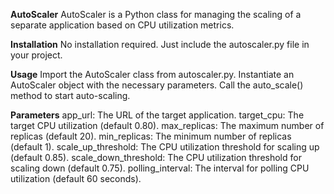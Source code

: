 **AutoScaler**
AutoScaler is a Python class for managing the scaling of a separate application based on CPU utilization metrics.

**Installation**
No installation required. Just include the autoscaler.py file in your project.

**Usage**
Import the AutoScaler class from autoscaler.py.
Instantiate an AutoScaler object with the necessary parameters.
Call the auto_scale() method to start auto-scaling.

**Parameters**
app_url: The URL of the target application.
target_cpu: The target CPU utilization (default 0.80).
max_replicas: The maximum number of replicas (default 20).
min_replicas: The minimum number of replicas (default 1).
scale_up_threshold: The CPU utilization threshold for scaling up (default 0.85).
scale_down_threshold: The CPU utilization threshold for scaling down (default 0.75).
polling_interval: The interval for polling CPU utilization (default 60 seconds).
